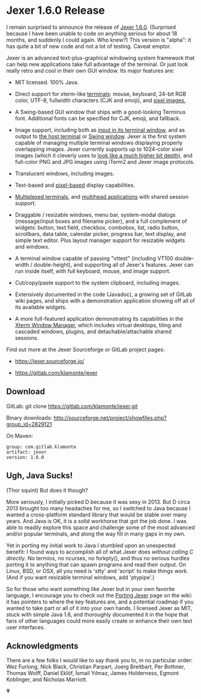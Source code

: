 Jexer 1.6.0 Release
===================

I remain surprised to announce the release of [Jexer
1.6.0](https://gitlab.com/klamonte/jexer).  (Surprised because I have
been unable to code on anything serious for about 18 months, and
suddenly I could again.  Who knew?)  This version is "alpha": it has
quite a bit of new code and not a lot of testing.  Caveat emptor.

Jexer is an advanced text-plus-graphical windowing system framework
that can help new applications take full advantage of the terminal.
Or just look really retro and cool in their own GUI window.  Its major
features are:

  * MIT licensed.  100% Java.

  * Direct support for xterm-like
    [terminals](https://gitlab.com/klamonte/jexer/-/wikis/terminals):
    mouse, keyboard, 24-bit RGB color, UTF-8, fullwidth characters
    (CJK and emoji), and [sixel
    images.](https://vt100.net/docs/vt3xx-gp/chapter14.html)

  * A Swing-based GUI window that ships with a good-looking Terminus
    font.  Additional fonts can be specified for CJK, emoji, and
    fallback.

  * Image support, including both as [input in its terminal
    window](https://jexer.sourceforge.io/screenshots/overlapping_alpha.png),
    and as output to [the host
    terminal](https://gitlab.com/klamonte/jexer/-/raw/master/screenshots/sixel_images.png?raw=true)
    or [Swing
    window](https://gitlab.com/klamonte/jexer/-/raw/master/screenshots/snake_swing.png?raw=true).
    Jexer is the first system capable of managing multiple terminal
    windows displaying properly overlapping images.  Jexer currently
    supports up to 1024-color sixel images (which it cleverly uses to
    [look like a much higher bit
    depth](https://gitlab.com/klamonte/jexer/-/raw/master/screenshots/pca_match.png?raw=true)),
    and full-color PNG and JPG images using iTerm2 and Jexer image
    protocols.

  * Translucent windows, including images.

  * Text-based and
    [pixel-based](https://jexer.sourceforge.io/screenshots/pixel_demo.gif)
    display capabilities.

  * [Multiplexed
    terminals](https://xtermwm.sourceforge.io/screenshots.html), and
    [multihead
    applications](https://jexer.sourceforge.io/screenshots/multiscreen_1.png)
    with shared session support.

  * Draggable / resizable windows, menu bar, system-modal dialogs
    (message/input boxes and filename picker), and a full complement
    of widgets: button, text field, checkbox, combobox, list, radio
    button, scrollbars, data table, calendar picker, progress bar,
    text display, and simple text editor.  Plus layout manager support
    for resizable widgets and windows.

  * A terminal window capable of passing "vttest" (including VT100
    double-width / double-height), and supporting all of Jexer's
    features.  Jexer can run inside itself, with full keyboard, mouse,
    and image support.

  * Cut/copy/paste support to the system clipboard, including images.

  * Extensively documented in the code (Javadoc), a growing set of
    GitLab wiki pages, and ships with a demonstration application
    showing off all of its available widgets.

  * A more full-featured application demonstrating its capabilities in
    the [Xterm Window Manager](https://xtermwm.sourceforge.io), which
    includes virtual desktops, tiling and cascaded windows, plugins,
    and detachable/attachable shared sessions.


Find out more at the Jexer Sourceforge or GitLab project pages:

  * https://jexer.sourceforge.io/

  * https://gitlab.com/klamonte/jexer


Download
--------

GitLab: git clone https://gitlab.com/klamonte/jexer.git

Binary downloads: http://sourceforge.net/project/showfiles.php?group_id=2829121

On Maven:

    group: com.gitlab.klamonte
    artifact: jexer
    version: 1.6.0


Ugh, Java Sucks!
----------------

(Thor squint) But does it though?

More seriously, I initially picked D because it was sexy in 2013.  But
D circa 2013 brought too many headaches for me, so I switched to Java
because I wanted a cross-platform standard library that would be
stable over many years.  And Java is OK, it is a solid workhorse that
got the job done.  I was able to readily explore this space and
challenge some of the most advanced and/or popular terminals, and
along the way fill in many gaps in my own.

Yet in porting my initial work to Java I stumbled upon an unexpected
benefit: I found ways to accomplish all of what Jexer does _without
calling C directly_.  No termios, no ncurses, no forkpty(), and thus
no serious hurdles porting it to anything that can spawn programs and
read their output.  On Linux, BSD, or OSX, all you need is 'stty' and
'script' to make things work.  (And if you want resizable terminal
windows, add 'ptypipe'.)

So for those who want something like Jexer but in your own favorite
language, I encourage you to check out the [Porting
Jexer](https://gitlab.com/klamonte/jexer/wikis/porting) page on the
wiki: it has pointers to where the key features are, and a potential
roadmap if you wanted to take part or all of it into your own hands.
I licensed Jexer as MIT, stuck with simple Java 1.6, and thoroughly
documented it in the hope that fans of other languages could more
easily create or enhance their own text user interfaces.


Acknowledgments
---------------

There are a few folks I would like to say thank you to, in no
particular order: Wez Furlong, Nick Black, Christian Parpart, Joerg
Breitbart, Per Bothner, Thomas Wolff, Daniel Eklöf, İsmail Yılmaz,
James Holderness, Egmont Koblinger, and Nicholas Marriott.

💗
